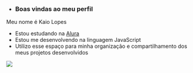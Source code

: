 - ### Boas vindas ao meu perfil 

Meu nome é Kaio Lopes 

- Estou estudando na [Alura](https://www.alura.com.br)
- Estou me desenvolvendo na linguagem JavaScript
- Utilizo esse espaço para minha organização e compartilhamento dos meus projetos desenvolvidos




![](https://media.tenor.com/i711TDATPtUAAAAC/naruto.gif)



